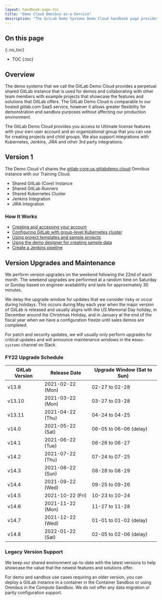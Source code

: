 ```yaml
---
layout: handbook-page-toc
title: "Demo Cloud Omnibus-as-a-Service"
description: "The GitLab Demo Systems Demo Cloud handbook page provides an overview of how our Omnibus-as-a-service infrastructure is configured and has answers to frequently asked questions."
---
```


## On this page
{:.no_toc}

- TOC
{:toc}

## Overview

The demo systems that we call the GitLab Demo Cloud provides a perpetual shared GitLab instance that is used for demos and collaborating with other team members with example projects that showcase the features and solutions that GitLab offers. The GitLab Demo Cloud is comparable to our hosted gitlab.com SaaS service, however it allows greater flexibility for demonstration and sandbox purposes without affecting our production environment.

The GitLab Demo Cloud provides you access to Ultimate license features with your own user account and an organizational group that you can use for creating projects and child groups. We also support integrations with Kubernetes, Jenkins, JIRA and other 3rd party integrations.

## Version 1

The Demo Cloud v1 shares the [gitlab-core.us.gitlabdemo.cloud](https://gitlab-core.us.gitlabdemo.cloud) Omnibus instance with our Training Cloud.

* Shared GitLab (Core) Instance
* Shared GitLab Runners
* Shared Kubernetes Cluster
* Jenkins Integration
* JIRA Integration

### How It Works

* [Creating and accessing your account](/handbook/customer-success/demo-systems/tutorials/getting-started/creating-accessing-your-account)
* [Configuring GitLab with group-level Kubernetes cluster](/handbook/customer-success/demo-systems/tutorials/getting-started/configuring-group-cluster)
* [Using project templates and sample projects](/handbook/customer-success/demo-systems/tutorials/getting-started/using-templates-sample-projects)
* [Using the demo designer for creating sample data](/handbook/customer-success/demo-systems/tutorials/getting-started/using-demo-designer)
* [Create a Jenkins pipeline](/handbook/customer-success/demo-systems/tutorials/integrations/create-jenkins-pipeline)

## Version Upgrades and Maintenance

We perform version upgrades on the weekend following the 22nd of each month. The weekend upgrades are performed at a random time on Saturday or Sunday based on engineer availablility and lasts for approximately 30 minutes.

We delay the upgrade window for updates that we consider risky or occur during holidays. This occurs during May each year when the major version of GitLab is released and usually aligns with the US Memorial Day holiday, in December around the Christmas Holiday, and in January at the end of the fiscal year when we have a configuration freeze until sales demos are completed. 

For patch and security updates, we will usually only perform upgrades for critical updates and will announce maintenance windows in the `#demo-systems` channel on Slack.

### FY22 Upgrade Schedule

| GitLab Version | Release Date     | Upgrade Window (Sat to Sun) |
|----------------|------------------|-----------------------------|
| v13.9          | 2021-02-22 (Mon) | 02-27 to 02-28              |
| v13.10         | 2021-03-22 (Mon) | 03-27 to 03-28              |
| v13.11         | 2021-04-22 (Thu) | 04-24 to 04-25              |
| v14.0          | 2021-05-22 (Sat) | 06-05 to 06-06 (delay)      |
| v14.1          | 2021-06-22 (Tue) | 06-26 to 06-27              |
| v14.2          | 2021-07-22 (Thu) | 07-24 to 07-25              |
| v14.3          | 2021-08-22 (Sun) | 08-28 to 08-29              |
| v14.4          | 2021-09-22 (Wed) | 09-25 to 09-26              |
| v14.5          | 2021-10-22 (Fri) | 10-23 to 10-24              |
| v14.6          | 2021-11-22 (Mon) | 11-27 to 11-28              |
| v14.7          | 2021-12-22 (Wed) | 01-01 to 01-02 (delay)      |
| v14.8          | 2022-01-22 (Sat) | 02-05 to 02-06 (delay)      |

### Legacy Version Support

We keep our shared environment up-to-date with the latest versions to help showcase the value that the newest features and solutions offer.

For demo and sandbox use cases requiring an older version, you can deploy a GitLab instance in a container in the Container Sandbox or using Omnibus in the Compute Sandbox. We do not offer any data migration or parity configuration support.

